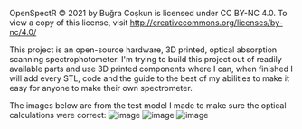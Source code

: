 OpenSpectR © 2021 by Buğra Coşkun is licensed under CC BY-NC 4.0. To view a copy of this license, visit http://creativecommons.org/licenses/by-nc/4.0/

This project is an open-source hardware, 3D printed, optical absorption scanning spectrophotometer. I'm trying to build this project out of readily available parts and use 3D printed components where I can, when finished I will add every STL, code and the guide to the best of my abilities to make it easy for anyone to make their own spectrometer.

The images below are from the test model I made to make sure the optical calculations were correct:
![image](https://user-images.githubusercontent.com/12624047/116819027-e9af4300-ab76-11eb-8016-5ef92ff1d138.png)
![image](https://user-images.githubusercontent.com/12624047/116819088-21b68600-ab77-11eb-90b1-4f1b5412f39e.png)
![image](https://user-images.githubusercontent.com/12624047/116819053-ff246d00-ab76-11eb-92cd-ac34137c701b.png)


